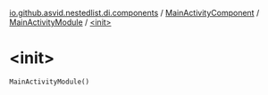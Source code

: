 [io.github.asvid.nestedlist.di.components](../../index.md) / [MainActivityComponent](../index.md) / [MainActivityModule](index.md) / [&lt;init&gt;](./-init-.md)

# &lt;init&gt;

`MainActivityModule()`